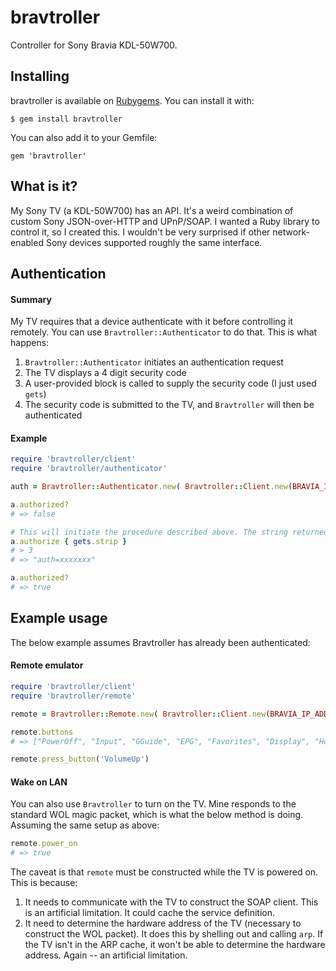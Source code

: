 # bravtroller
Controller for Sony Bravia KDL-50W700.

## Installing

bravtroller is available on [Rubygems](https://rubygems.org). You can install it with:

```
$ gem install bravtroller
```

You can also add it to your Gemfile:

```
gem 'bravtroller'
```

## What is it?

My Sony TV (a KDL-50W700) has an API. It's a weird combination of custom Sony JSON-over-HTTP and UPnP/SOAP. I wanted a Ruby library to control it, so I created this. I wouldn't be very surprised if other network-enabled Sony devices supported roughly the same interface.

## Authentication

#### Summary

My TV requires that a device authenticate with it before controlling it remotely. You can use `Bravtroller::Authenticator` to do that. This is what happens:

1. `Bravtroller::Authenticator` initiates an authentication request
2. The TV displays a 4 digit security code
3. A user-provided block is called to supply the security code (I just used `gets`)
4. The security code is submitted to the TV, and `Bravtroller` will then be authenticated

#### Example 

```ruby
require 'bravtroller/client'
require 'bravtroller/authenticator'

auth = Bravtroller::Authenticator.new( Bravtroller::Client.new(BRAVIA_IP_ADDRESS) )

a.authorized?
# => false

# This will initiate the procedure described above. The string returned is a cookie used by the SOAP client
a.authorize { gets.strip }
# > 3
# => "auth=xxxxxxx"

a.authorized?
# => true
```

## Example usage

The below example assumes Bravtroller has already been authenticated:

#### Remote emulator 

```ruby
require 'bravtroller/client'
require 'bravtroller/remote'

remote = Bravtroller::Remote.new( Bravtroller::Client.new(BRAVIA_IP_ADDRESS) )

remote.buttons
# => ["PowerOff", "Input", "GGuide", "EPG", "Favorites", "Display", "Home", "Options", "Return", "Up", "Down", "Right", "Left", "Confirm", "Red", "Green", "Yellow", "Blue", "Num1", "Num2", "Num3", "Num4", "Num5", "Num6", "Num7", "Num8", "Num9", "Num0", "Num11", "Num12", "VolumeUp", "VolumeDown", "Mute", "ChannelUp", "ChannelDown", "SubTitle", "ClosedCaption", "Enter", "DOT", "Analog", "Teletext", "Exit", "Analog2", "*AD", "Digital", "Analog?", "BS", "CS", "BSCS", "Ddata", "PicOff", "Tv_Radio", "Theater", "SEN", "InternetWidgets", "InternetVideo", "Netflix", "SceneSelect", "Mode3D", "iManual", "Audio", "Wide", "Jump", "PAP", "MyEPG", "ProgramDescription", "WriteChapter", "TrackID", "TenKey", "AppliCast", "acTVila", "DeleteVideo", "PhotoFrame", "TvPause", "KeyPad", "Media", "SyncMenu", "Forward", "Play", "Rewind", "Prev", "Stop", "Next", "Rec", "Pause", "Eject", "FlashPlus", "FlashMinus", "TopMenu", "PopUpMenu", "RakurakuStart", "OneTouchTimeRec", "OneTouchView", "OneTouchRec", "OneTouchStop", "DUX", "FootballMode", "Social"]

remote.press_button('VolumeUp')
```

#### Wake on LAN

You can also use `Bravtroller` to turn on the TV. Mine responds to the standard WOL magic packet, which is what the below method is doing. Assuming the same setup as above:

```ruby
remote.power_on
# => true
```

The caveat is that `remote` must be constructed while the TV is powered on. This is because:

1. It needs to communicate with the TV to construct the SOAP client. This is an artificial limitation. It could cache the service definition.
2. It need to determine the hardware address of the TV (necessary to construct the WOL packet). It does this by shelling out and calling `arp`. If the TV isn't in the ARP cache, it won't be able to determine the hardware address. Again -- an artificial limitation.
